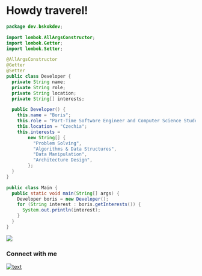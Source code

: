 # Howdy traverel!

```java
package dev.bskokdev;

import lombok.AllArgsConstructor;
import lombok.Getter;
import lombok.Setter;

@AllArgsConstructor
@Getter
@Setter
public class Developer {
  private String name;
  private String role;
  private String location;
  private String[] interests;

  public Developer() {
    this.name = "Boris";
    this.role = "Part-Time Software Engineer and Computer Science Student";
    this.location = "Czechia";
    this.interests =
        new String[] {
          "Problem Solving",
          "Algorithms & Data Structures",
          "Data Manipulation",
          "Architecture Design",
        };
  }
}

public class Main {
  public static void main(String[] args) {
    Developer boris = new Developer();
    for (String interest : boris.getInterests()) {
      System.out.println(interest);
    }
  }
}
```

<p align="left">
  <img src="https://skillicons.dev/icons?i=java,py,ts,spring,postgres,docker,react,svelte,angular,git" />
</p>

### Connect with me
[![text](https://img.shields.io/badge/LinkedIn-0077B5?style=for-the-badge&logo=linkedin&logoColor=white)](https://www.linkedin.com/in/b-skok)


